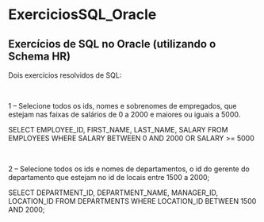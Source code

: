 # ExerciciosSQL_Oracle

## Exercícios de SQL no Oracle (utilizando o Schema HR)

Dois exercícios resolvidos de SQL:

<br>

1 – Selecione todos os ids, nomes e sobrenomes de empregados,
que estejam nas faixas de salários de 0 a 2000 e maiores ou iguais a 5000.

SELECT EMPLOYEE_ID, FIRST_NAME, LAST_NAME, SALARY
FROM EMPLOYEES
WHERE SALARY BETWEEN 0 AND 2000
OR SALARY >= 5000

<br>

2 – Selecione todos os ids e nomes de departamentos,
o id do gerente do departamento que estejam no id de locais entre 1500 a 2000;

SELECT DEPARTMENT_ID, DEPARTMENT_NAME,
MANAGER_ID, LOCATION_ID
FROM DEPARTMENTS
WHERE LOCATION_ID BETWEEN 1500 AND 2000;
